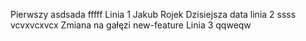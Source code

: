 Pierwszy
asdsada
fffff
Linia 1
Jakub Rojek
Dzisiejsza data linia 2
ssss
vcvxvcxvcx
Zmiana na gałęzi new-feature
Linia 3
qqweqw

